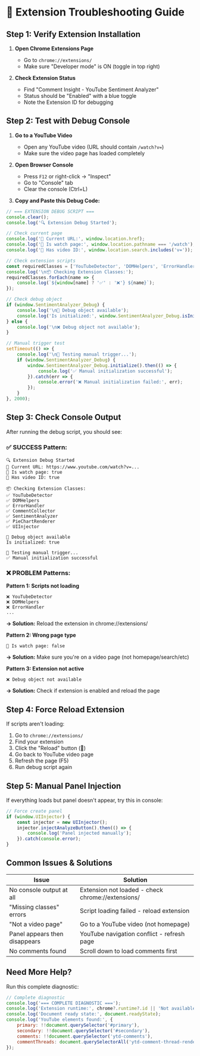 # 🔧 Extension Troubleshooting Guide

## Step 1: Verify Extension Installation

1. **Open Chrome Extensions Page**
   - Go to `chrome://extensions/`
   - Make sure "Developer mode" is ON (toggle in top right)

2. **Check Extension Status**
   - Find "Comment Insight - YouTube Sentiment Analyzer"
   - Status should be "Enabled" with a blue toggle
   - Note the Extension ID for debugging

## Step 2: Test with Debug Console

1. **Go to a YouTube Video**
   - Open any YouTube video (URL should contain `/watch?v=`)
   - Make sure the video page has loaded completely

2. **Open Browser Console**
   - Press `F12` or right-click → "Inspect"
   - Go to "Console" tab
   - Clear the console (Ctrl+L)

3. **Copy and Paste this Debug Code:**

```javascript
// === EXTENSION DEBUG SCRIPT ===
console.clear();
console.log('🔍 Extension Debug Started');

// Check current page
console.log('📍 Current URL:', window.location.href);
console.log('📍 Is watch page:', window.location.pathname === '/watch');
console.log('📍 Has video ID:', window.location.search.includes('v='));

// Check extension scripts
const requiredClasses = ['YouTubeDetector', 'DOMHelpers', 'ErrorHandler', 'CommentCollector', 'SentimentAnalyzer', 'PieChartRenderer', 'UIInjector'];
console.log('\n📦 Checking Extension Classes:');
requiredClasses.forEach(name => {
    console.log(`${window[name] ? '✅' : '❌'} ${name}`);
});

// Check debug object
if (window.SentimentAnalyzer_Debug) {
    console.log('\n🐛 Debug object available');
    console.log('Is initialized:', window.SentimentAnalyzer_Debug.isInitialized());
} else {
    console.log('\n❌ Debug object not available');
}

// Manual trigger test
setTimeout(() => {
    console.log('\n🚀 Testing manual trigger...');
    if (window.SentimentAnalyzer_Debug) {
        window.SentimentAnalyzer_Debug.initialize().then(() => {
            console.log('✅ Manual initialization successful');
        }).catch(err => {
            console.error('❌ Manual initialization failed:', err);
        });
    }
}, 2000);
```

## Step 3: Check Console Output

After running the debug script, you should see:

### ✅ **SUCCESS Pattern:**
```
🔍 Extension Debug Started
📍 Current URL: https://www.youtube.com/watch?v=...
📍 Is watch page: true
📍 Has video ID: true

📦 Checking Extension Classes:
✅ YouTubeDetector
✅ DOMHelpers
✅ ErrorHandler
✅ CommentCollector
✅ SentimentAnalyzer
✅ PieChartRenderer
✅ UIInjector

🐛 Debug object available
Is initialized: true

🚀 Testing manual trigger...
✅ Manual initialization successful
```

### ❌ **PROBLEM Patterns:**

**Pattern 1: Scripts not loading**
```
❌ YouTubeDetector
❌ DOMHelpers
❌ ErrorHandler
...
```
**→ Solution:** Reload the extension in chrome://extensions/

**Pattern 2: Wrong page type**
```
📍 Is watch page: false
```
**→ Solution:** Make sure you're on a video page (not homepage/search/etc)

**Pattern 3: Extension not active**
```
❌ Debug object not available
```
**→ Solution:** Check if extension is enabled and reload the page

## Step 4: Force Reload Extension

If scripts aren't loading:

1. Go to `chrome://extensions/`
2. Find your extension
3. Click the "Reload" button (🔄)
4. Go back to YouTube video page
5. Refresh the page (F5)
6. Run debug script again

## Step 5: Manual Panel Injection

If everything loads but panel doesn't appear, try this in console:

```javascript
// Force create panel
if (window.UIInjector) {
    const injector = new UIInjector();
    injector.injectAnalyzeButton().then(() => {
        console.log('Panel injected manually');
    }).catch(console.error);
}
```

## Common Issues & Solutions

| Issue | Solution |
|-------|----------|
| No console output at all | Extension not loaded - check chrome://extensions/ |
| "Missing classes" errors | Script loading failed - reload extension |
| "Not a video page" | Go to a YouTube video (not homepage) |
| Panel appears then disappears | YouTube navigation conflict - refresh page |
| No comments found | Scroll down to load comments first |

## Need More Help?

Run this complete diagnostic:

```javascript
// Complete diagnostic
console.log('=== COMPLETE DIAGNOSTIC ===');
console.log('Extension runtime:', chrome?.runtime?.id || 'Not available');
console.log('Document ready state:', document.readyState);
console.log('YouTube elements found:', {
    primary: !!document.querySelector('#primary'),
    secondary: !!document.querySelector('#secondary'),
    comments: !!document.querySelector('ytd-comments'),
    commentThreads: document.querySelectorAll('ytd-comment-thread-renderer').length
});
```
